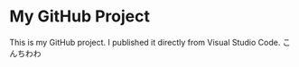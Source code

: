 # My GitHub Project

This is my GitHub project. I published it directly from Visual Studio Code.
こんちわわ